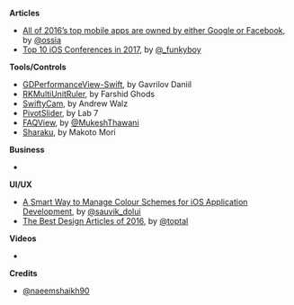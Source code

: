 
**Articles**

* [All of 2016’s top mobile apps are owned by either Google or Facebook](https://medium.freecodecamp.com/all-of-2016s-top-mobile-apps-are-owned-by-either-google-or-facebook-a9c56d77a74b#.xxup8umk9), by [@ossia](https://twitter.com/ossia)
* [Top 10 iOS Conferences in 2017](https://www.raywenderlich.com/149517/top-10-ios-conferences-2017), by [@_funkyboy](http://www.twitter.com/_funkyboy)

**Tools/Controls**

* [GDPerformanceView-Swift](https://github.com/dani-gavrilov/GDPerformanceView-Swift), by Gavrilov Daniil
* [RKMultiUnitRuler](https://github.com/farshidce/RKMultiUnitRuler/), by Farshid Ghods
* [SwiftyCam](https://github.com/Awalz/SwiftyCam), by Andrew Walz
* [PivotSlider](https://github.com/lab111/pivot-slider), by Lab 7
* [FAQView](https://github.com/mukeshthawani/FAQView), by [@MukeshThawani](http://twitter.com/MukeshThawani)
* [Sharaku](https://github.com/makomori/Sharaku), by Makoto Mori

**Business**

*

**UI/UX**

* [A Smart Way to Manage Colour Schemes for iOS Application Development](https://medium.com/compileswift/a-smart-way-to-manage-colours-schemes-for-ios-applications-development-923ef976be55#.86rh9pshu), by [@sauvik_dolui](https://twitter.com/sauvik_dolui)
* [The Best Design Articles of 2016](https://medium.com/swlh/the-best-design-articles-of-2016-fc2be45f6ef6#.7wa7bg5m5), by [@toptal](https://twitter.com/toptal)

**Videos**

*

**Credits**

* [@naeemshaikh90](https://github.com/naeemshaikh90)
